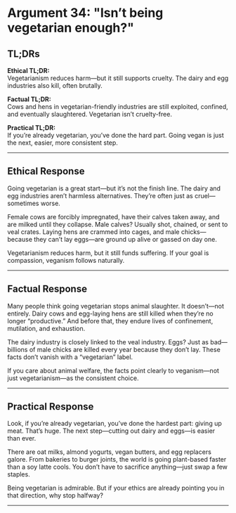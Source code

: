<!-- type: Logical -->

# Argument 34: "Isn’t being vegetarian enough?"

## TL;DRs

**Ethical TL;DR:**  
Vegetarianism reduces harm—but it still supports cruelty. The dairy and egg industries also kill, often brutally.

**Factual TL;DR:**  
Cows and hens in vegetarian-friendly industries are still exploited, confined, and eventually slaughtered. Vegetarian isn’t cruelty-free.

**Practical TL;DR:**  
If you’re already vegetarian, you’ve done the hard part. Going vegan is just the next, easier, more consistent step.

---

## Ethical Response

Going vegetarian is a great start—but it’s not the finish line. The dairy and egg industries aren’t harmless alternatives. They’re often just as cruel—sometimes worse.

Female cows are forcibly impregnated, have their calves taken away, and are milked until they collapse. Male calves? Usually shot, chained, or sent to veal crates. Laying hens are crammed into cages, and male chicks—because they can’t lay eggs—are ground up alive or gassed on day one.

Vegetarianism reduces harm, but it still funds suffering. If your goal is compassion, veganism follows naturally.

---

## Factual Response

Many people think going vegetarian stops animal slaughter. It doesn’t—not entirely. Dairy cows and egg-laying hens are still killed when they’re no longer “productive.” And before that, they endure lives of confinement, mutilation, and exhaustion.

The dairy industry is closely linked to the veal industry. Eggs? Just as bad—billions of male chicks are killed every year because they don’t lay. These facts don’t vanish with a “vegetarian” label.

If you care about animal welfare, the facts point clearly to veganism—not just vegetarianism—as the consistent choice.

---

## Practical Response

Look, if you’re already vegetarian, you’ve done the hardest part: giving up meat. That’s huge. The next step—cutting out dairy and eggs—is easier than ever.

There are oat milks, almond yogurts, vegan butters, and egg replacers galore. From bakeries to burger joints, the world is going plant-based faster than a soy latte cools. You don’t have to sacrifice anything—just swap a few staples.

Being vegetarian is admirable. But if your ethics are already pointing you in that direction, why stop halfway?

---


